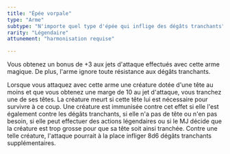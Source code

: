 ```yaml
---
title: "Épée vorpale"
type: "Arme"
subtype: "N'importe quel type d'épée qui inflige des dégâts tranchants"
rarity: "Légendaire"
attunement: "harmonisation requise"

---
```

Vous obtenez un bonus de +3 aux jets d'attaque effectués avec cette arme magique. De plus, l'arme ignore toute résistance aux dégâts tranchants.

Lorsque vous attaquez avec cette arme une créature dotée d'une tête au moins et que vous obtenez une marge de 10 au jet d'attaque, vous tranchez une de ses têtes. La créature meurt si cette tête lui est nécessaire pour survivre à ce coup. Une créature est immunisée contre cet effet si elle l'est également contre les dégâts tranchants, si elle n'a pas de tête ou n'en pas besoin, si elle peut effectuer des actions légendaires ou si le MJ décide que la créature est trop grosse pour que sa tête soit ainsi tranchée. Contre une telle créature, l'attaque pourrait à la place infliger 8d6 dégâts tranchants supplémentaires.

